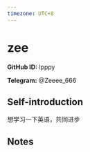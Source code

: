 ```yaml
---
timezone: UTC+8
---
```


# zee

**GitHub ID:** lpppy

**Telegram:** @Zeeee_666

## Self-introduction

想学习一下英语，共同进步

## Notes

<!-- Content_START -->


<!-- Content_END -->
